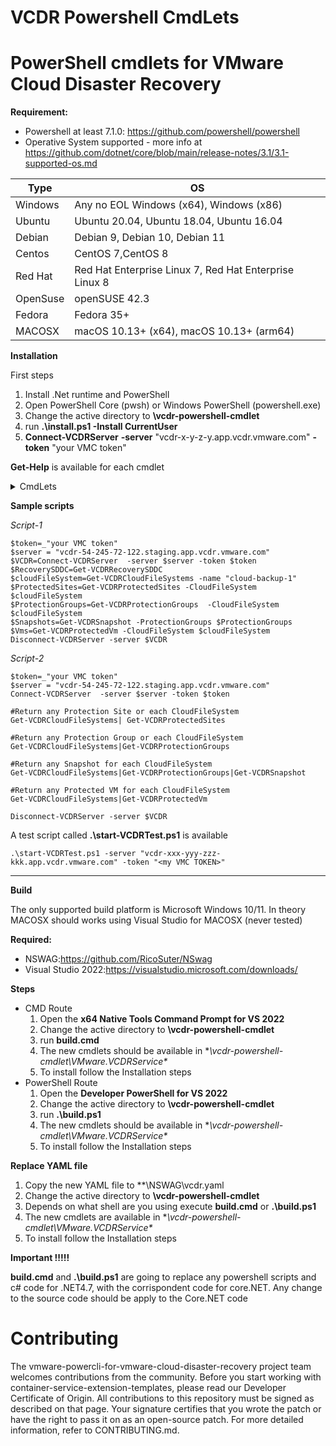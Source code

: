 # VCDR Powershell CmdLets
# PowerShell cmdlets for VMware Cloud Disaster Recovery

**Requirement:**
- Powershell at least 7.1.0: https://github.com/powershell/powershell
- Operative System supported - more info at https://github.com/dotnet/core/blob/main/release-notes/3.1/3.1-supported-os.md

| Type | OS |
| ------ | ------ |
| Windows | Any no EOL Windows (x64), Windows (x86)   |
| Ubuntu | Ubuntu 20.04, Ubuntu 18.04, Ubuntu 16.04 |
| Debian | Debian 9, Debian 10, Debian 11 |
| Centos | CentOS 7,CentOS 8 |
| Red Hat | Red Hat Enterprise Linux 7, Red Hat Enterprise Linux 8 |
| OpenSuse | openSUSE 42.3 |
| Fedora | Fedora 35+ |
| MACOSX | macOS 10.13+ (x64), macOS 10.13+ (arm64)	|

**Installation** 

First steps 
1. Install .Net runtime and PowerShell
2. Open PowerShell Core (pwsh) or Windows PowerShell (powershell.exe)
3. Change the active directory to **\vcdr-powershell-cmdlet**
4. run **.\install.ps1 -Install CurrentUser**   
5. **Connect-VCDRServer**  **-server** "vcdr-x-y-z-y.app.vcdr.vmware.com" **-token** "your VMC token" 

**Get-Help** is available for each cmdlet
 
<details><summary>  CmdLets  </summary>

- Connect-VCDRServer 
- Disconnect-VCDRServer
- Get-VCDRCloudFileSystems
- Get-VCDRProtectedSites
- Get-VCDRProtectionGroups
- Get-VCDRSnapshot
- Get-VCDRProtectedVm
- Get-VCDRRecoverySddc
</details>


**Sample scripts**

_Script-1_
```
$token=_"your VMC token"
$server = "vcdr-54-245-72-122.staging.app.vcdr.vmware.com"
$VCDR=Connect-VCDRServer  -server $server -token $token
$RecoverySDDC=Get-VCDRRecoverySDDC 
$cloudFileSystem=Get-VCDRCloudFileSystems -name "cloud-backup-1"
$ProtectedSites=Get-VCDRProtectedSites -CloudFileSystem $cloudFileSystem
$ProtectionGroups=Get-VCDRProtectionGroups  -CloudFileSystem $cloudFileSystem
$Snapshots=Get-VCDRSnapshot -ProtectionGroups $ProtectionGroups
$Vms=Get-VCDRProtectedVm -CloudFileSystem $cloudFileSystem
Disconnect-VCDRServer -server $VCDR
``` 

_Script-2_
```
$token=_"your VMC token"
$server = "vcdr-54-245-72-122.staging.app.vcdr.vmware.com"
Connect-VCDRServer  -server $server -token $token 

#Return any Protection Site or each CloudFileSystem
Get-VCDRCloudFileSystems| Get-VCDRProtectedSites  

#Return any Protection Group or each CloudFileSystem
Get-VCDRCloudFileSystems|Get-VCDRProtectionGroups  

#Return any Snapshot for each CloudFileSystem
Get-VCDRCloudFileSystems|Get-VCDRProtectionGroups|Get-VCDRSnapshot 

#Return any Protected VM for each CloudFileSystem
Get-VCDRCloudFileSystems|Get-VCDRProtectedVm  

Disconnect-VCDRServer -server $VCDR

```


A test script called **.\start-VCDRTest.ps1** is available 
```
.\start-VCDRTest.ps1 -server "vcdr-xxx-yyy-zzz-kkk.app.vcdr.vmware.com" -token "<my VMC TOKEN>"
```
***


**Build**

The only supported build platform is Microsoft Windows 10/11. In theory MACOSX should works using Visual Studio for MACOSX (never tested)

**Required:** 
- NSWAG:https://github.com/RicoSuter/NSwag
- Visual Studio 2022:https://visualstudio.microsoft.com/downloads/ 

**Steps**
- CMD Route 
    1. Open the **x64 Native Tools Command Prompt for VS 2022**
    2. Change the active directory to **\vcdr-powershell-cmdlet**
    3. run **build.cmd** 
    4. The new cmdlets should be available in **\vcdr-powershell-cmdlet\VMware.VCDRService\**
    5. To install follow the Installation steps
- PowerShell Route 
    1. Open the **Developer PowerShell for VS 2022**
    2. Change the active directory to **\vcdr-powershell-cmdlet**
    3. run **.\build.ps1** 
    4. The new cmdlets should be available in **\vcdr-powershell-cmdlet\VMware.VCDRService\**
    5. To install follow the Installation steps

**Replace YAML file**
1. Copy the new YAML file to **\NSWAG\vcdr.yaml
2. Change the active directory to **\vcdr-powershell-cmdlet**
3. Depends on what shell are you using execute **build.cmd** or **.\build.ps1** 
4. The new cmdlets are available in **\vcdr-powershell-cmdlet\VMware.VCDRService\**
5. To install follow the Installation steps



**Important !!!!!** 

**build.cmd** and **.\build.ps1** are going to replace any powershell scripts and c# code for .NET4.7, with the corrispondent code for core.NET. Any change to the source code should be apply to the Core.NET code



# Contributing

The vmware-powercli-for-vmware-cloud-disaster-recovery project team welcomes contributions from the community. Before you start working with container-service-extension-templates, please read our Developer Certificate of Origin. All contributions to this repository must be signed as described on that page. Your signature certifies that you wrote the patch or have the right to pass it on as an open-source patch. For more detailed information, refer to CONTRIBUTING.md.
